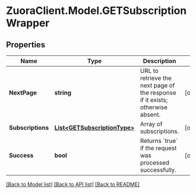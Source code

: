 # ZuoraClient.Model.GETSubscriptionWrapper

## Properties

Name | Type | Description | Notes
------------ | ------------- | ------------- | -------------
**NextPage** | **string** | URL to retrieve the next page of the response if it exists; otherwise absent.  | [optional] 
**Subscriptions** | [**List&lt;GETSubscriptionType&gt;**](GETSubscriptionType.md) | Array of subscriptions.  | [optional] 
**Success** | **bool** | Returns &#x60;true&#x60; if the request was processed successfully.  | [optional] 

[[Back to Model list]](../README.md#documentation-for-models) [[Back to API list]](../README.md#documentation-for-api-endpoints) [[Back to README]](../README.md)

